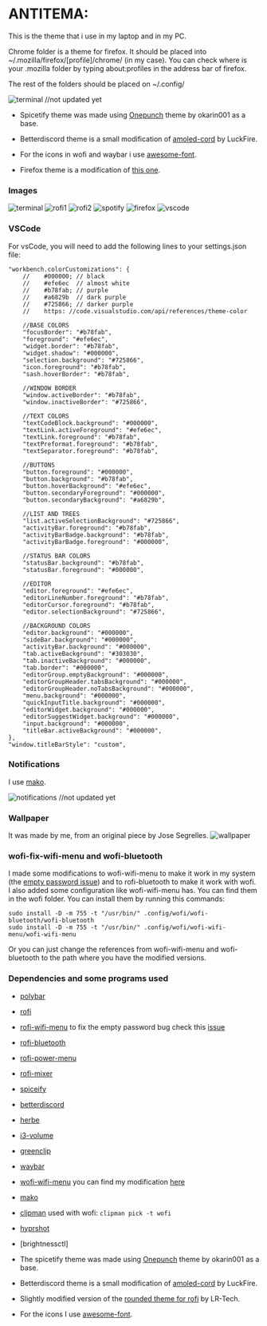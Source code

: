 # ANTITEMA:

This is the theme that i use in my laptop and in my PC.

Chrome folder is a theme for firefox. It should be placed into ~/.mozilla/firefox/[profile]/chrome/ (in my case). You can check where is your .mozilla folder by typing about:profiles in the address bar of firefox.

The rest of the folders should be placed on ~/.config/

![terminal](screenshots/fetch.png)  //not updated yet


- Spicetify theme was made using [Onepunch](https://github.com/okarin001/Onepunch) theme by okarin001 as a base.

- Betterdiscord theme is a small modification of [amoled-cord](https://github.com/LuckFire/amoled-cord) by LuckFire.    

- For the icons in wofi and waybar i use [awesome-font](https://fontawesome.com/).

- Firefox theme is a modification of [this one](https://github.com/datguypiko/Firefox-Mod-Blur).

### Images
![terminal](screenshots/fetch.png)
![rofi1](screenshots/rofi_1.png)
![rofi2](screenshots/rofi_2.png)
![spotify](screenshots/spoti.png)
![firefox](screenshots/firefox.gif)
![vscode](screenshots/vscode.png)


### VSCode
For vsCode, you will need to add the following lines to your settings.json file:

```
"workbench.colorCustomizations": {
    //    #000000; // black
    //    #efe6ec  // almost white
    //    #b78fab; // purple
    //    #a6829b  // dark purple
    //    #725866; // darker purple   
    //    https: //code.visualstudio.com/api/references/theme-color

    //BASE COLORS
    "focusBorder": "#b78fab",
    "foreground": "#efe6ec",
    "widget.border": "#b78fab",
    "widget.shadow": "#000000",
    "selection.background": "#725866",
    "icon.foreground": "#b78fab",
    "sash.hoverBorder": "#b78fab",

    //WINDOW BORDER
    "window.activeBorder": "#b78fab",
    "window.inactiveBorder": "#725866",

    //TEXT COLORS
    "textCodeBlock.background": "#000000",
    "textLink.activeForeground": "#efe6ec",
    "textLink.foreground": "#b78fab",
    "textPreformat.foreground": "#b78fab",
    "textSeparator.foreground": "#b78fab",
 
    //BUTTONS
    "button.foreground": "#000000",
    "button.background": "#b78fab",
    "button.hoverBackground": "#efe6ec",
    "button.secondaryForeground": "#000000",
    "button.secondaryBackground": "#a6829b",

    //LIST AND TREES
    "list.activeSelectionBackground": "#725866",
    "activityBar.foreground": "#b78fab",
    "activityBarBadge.background": "#b78fab",
    "activityBarBadge.foreground": "#000000",

    //STATUS BAR COLORS
    "statusBar.background": "#b78fab",
    "statusBar.foreground": "#000000",

    //EDITOR 
    "editor.foreground": "#efe6ec",
    "editorLineNumber.foreground": "#b78fab",
    "editorCursor.foreground": "#b78fab",
    "editor.selectionBackground": "#725866",

    //BACKGROUND COLORS
    "editor.background": "#000000",
    "sideBar.background": "#000000",
    "activityBar.background": "#000000",
    "tab.activeBackground": "#303030",
    "tab.inactiveBackground": "#000000",
    "tab.border": "#000000",
    "editorGroup.emptyBackground": "#000000",
    "editorGroupHeader.tabsBackground": "#000000",
    "editorGroupHeader.noTabsBackground": "#000000",
    "menu.background": "#000000",
    "quickInputTitle.background": "#000000",
    "editorWidget.background": "#000000",
    "editorSuggestWidget.background": "#000000",
    "input.background": "#000000",
    "titleBar.activeBackground": "#000000",
},
"window.titleBarStyle": "custom",
```


### Notifications
I use [mako](https://github.com/emersion/mako).

![notifications](screenshots/noti.png) //not updated yet


### Wallpaper
It was made by me, from an original piece by Jose Segrelles.
![wallpaper](screenshots/Jose_Segrelles_El_alienigena_2.jpg) 

### wofi-fix-wifi-menu and wofi-bluetooth
I made some modifications to wofi-wifi-menu to make it work in my system (the [empty password issue](https://github.com/zbaylin/rofi-wifi-menu/issues/22)) and to rofi-bluetooth to make it work with wofi. I also added some configuration like wofi-wifi-menu has. You can find them in the wofi folder.
You can install them by running this commands:
```
sudo install -D -m 755 -t "/usr/bin/" .config/wofi/wofi-bluetooth/wofi-bluetooth
sudo install -D -m 755 -t "/usr/bin/" .config/wofi/wofi-wifi-menu/wofi-wifi-menu
```
Or you can just change the references from wofi-wifi-menu and wofi-bluetooth to the path where you have the modified versions.


### Dependencies and some programs used
- [polybar](https://github.com/polybar/polybar) 
- [rofi](https://github.com/davatorium/rofi)
- [rofi-wifi-menu](https://github.com/zbaylin/rofi-wifi-menu) to fix the empty password bug check this [issue](https://github.com/zbaylin/rofi-wifi-menu/issues/22)
- [rofi-bluetooth](https://github.com/nickclyde/rofi-bluetooth)
- [rofi-power-menu](https://github.com/jluttine/rofi-power-menu)
- [rofi-mixer](https://github.com/joshpetit/rofi-mixer)
- [spiceify](https://spicetify.app/)
- [betterdiscord](https://github.com/BetterDiscord/BetterDiscord)
- [herbe](https://github.com/dudik/herbe)
- [i3-volume](https://github.com/hastinbe/i3-volume)
- [greenclip](https://github.com/erebe/greenclip)
- [waybar](https://github.com/Alexays/Waybar)
- [wofi-wifi-menu](https://github.com/fourstepper/wofi-wifi-menu) you can find my modification [here](wofi/fix-wifi-menu/wofi-wifi-menu.sh)
- [mako](https://github.com/emersion/mako)
- [clipman](https://github.com/yory8/clipman) used with wofi: ```clipman pick -t wofi```
- [hyprshot](https://github.com/Gustash/Hyprshot)
- [brightnessctl]

- The spicetify theme was made using [Onepunch](https://github.com/okarin001/Onepunch) theme by okarin001 as a base.
- Betterdiscord theme is a small modification of [amoled-cord](https://github.com/LuckFire/amoled-cord) by LuckFire.  
- Slightly modified version of the [rounded theme for rofi](https://github.com/lr-tech/rofi-themes-collection) by LR-Tech. 
- For the icons I use [awesome-font](https://fontawesome.com/).